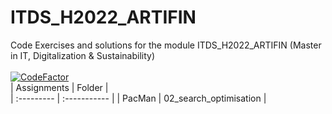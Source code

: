 # ITDS_H2022_ARTIFIN
Code Exercises and solutions for the module ITDS_H2022_ARTIFIN (Master in IT, Digitalization & Sustainability)<br>
<br>
[![CodeFactor](https://www.codefactor.io/repository/github/ilvkas/itds_h2022_artifin/badge)](https://www.codefactor.io/repository/github/ilvkas/itds_h2022_artifin)
<br>
| Assignments | Folder |        
| :--------- | :----------- | 
| PacMan | 02_search_optimisation |
